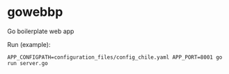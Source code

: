# gowebbp

Go boilerplate web app

Run (example):

```shell
APP_CONFIGPATH=configuration_files/config_chile.yaml APP_PORT=8001 go run server.go
```
